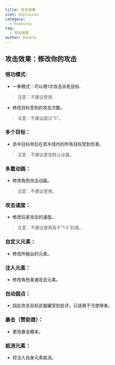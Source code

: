```yaml
---
title: 攻击效果
icon: explosion
category:
  - Features
tag:
  - 攻击效果
author: Double
---
```


## 攻击效果：修改你的攻击

### 倍功模式:
- 一拳模式：可以用1次攻击杀死目标.
> 注意：不建议使用.
- 修改目标受到的攻击次数。
>注意：不建议超过“5”。
### 多个目标：
- 击中目标命后在其半径内的所有目标受到伤害。
>注意：不建议更改默认设置。
### 多重动画：
- 修改角色攻击动画。
>注意：不建议使用。
### 攻击速度：
- 修改玩家攻击的速度。
>注意：不建议使用高于“1.5”的值。
### 自定义元素：
- 修改所输出的元素。
### 注入元素：
- 修改角色普通攻击元素。
### 自动弱点：
- 因此攻击目标武器罐受到批评，只适用于弓使用者。
### 暴击（赞助商）：
- 更改暴击概率。
### 抵消元素：
- 将注入自身元素抵消。

